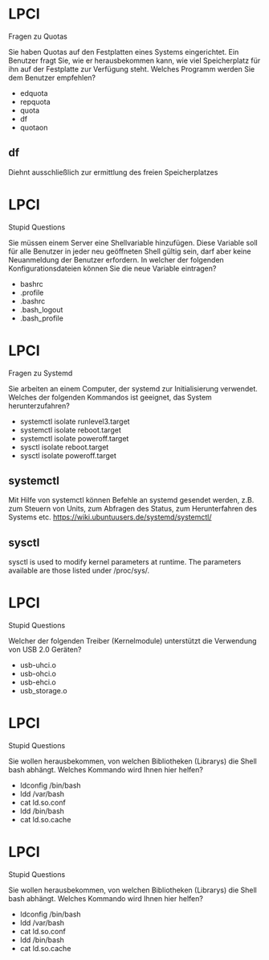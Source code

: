# LPCI

Fragen zu Quotas

Sie haben Quotas auf den Festplatten eines Systems eingerichtet. Ein Benutzer fragt Sie, wie er herausbekommen kann, wie viel Speicherplatz für ihn auf der Festplatte zur Verfügung steht. Welches Programm werden Sie dem Benutzer empfehlen? 

- edquota
- repquota
- quota
- df
- quotaon

## df 

Diehnt ausschließlich zur ermittlung des freien Speicherplatzes


# LPCI
Stupid Questions

Sie müssen einem Server eine Shellvariable hinzufügen. Diese Variable soll für alle Benutzer in jeder neu geöffneten Shell gültig sein, darf aber keine Neuanmeldung der Benutzer erfordern. In welcher der folgenden Konfigurationsdateien können Sie die neue Variable eintragen? 

- bashrc
- .profile
- .bashrc
- .bash_logout
- .bash_profile


# LPCI
Fragen zu Systemd

Sie arbeiten an einem Computer, der systemd zur Initialisierung verwendet. Welches der folgenden Kommandos ist geeignet, das System herunterzufahren?


- systemctl isolate runlevel3.target
- systemctl isolate reboot.target
- systemctl isolate poweroff.target
- sysctl isolate reboot.target
- sysctl isolate poweroff.target

## systemctl

Mit Hilfe von systemctl können Befehle an systemd gesendet werden, z.B. zum Steuern von Units, zum Abfragen des Status, zum Herunterfahren des Systems etc. 
https://wiki.ubuntuusers.de/systemd/systemctl/

## sysctl

sysctl is used to modify kernel parameters at runtime. The parameters available are those listed under /proc/sys/.


# LPCI
Stupid Questions

Welcher der folgenden Treiber (Kernelmodule) unterstützt die Verwendung von USB 2.0 Geräten? 

- usb-uhci.o
- usb-ohci.o
- usb-ehci.o
- usb_storage.o


# LPCI
Stupid Questions

Sie wollen herausbekommen, von welchen Bibliotheken (Librarys) die Shell bash abhängt. Welches Kommando wird Ihnen hier helfen? 

- ldconfig /bin/bash
- ldd /var/bash
- cat ld.so.conf
- ldd /bin/bash
- cat ld.so.cache

# LPCI
Stupid Questions

Sie wollen herausbekommen, von welchen Bibliotheken (Librarys) die Shell bash abhängt. Welches Kommando wird Ihnen hier helfen? 

- ldconfig /bin/bash
- ldd /var/bash
- cat ld.so.conf
- ldd /bin/bash
- cat ld.so.cache
